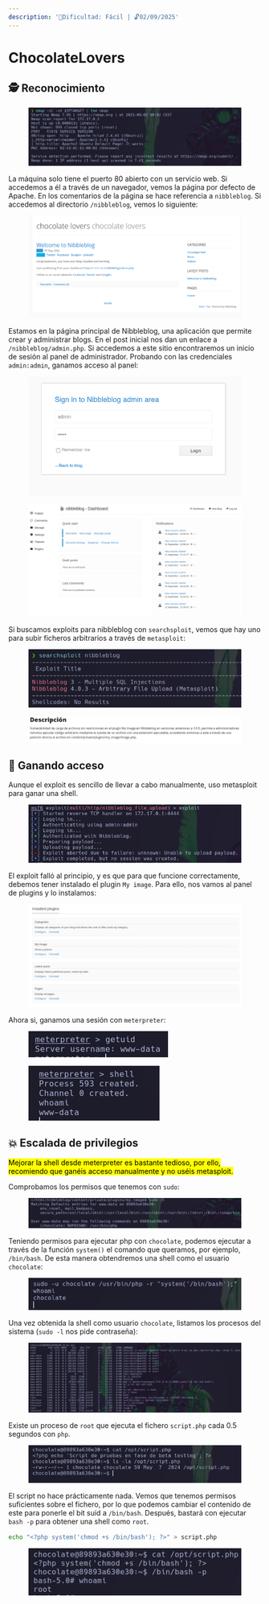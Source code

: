 ```yaml
---
description: '🧠Dificultad: Fácil | 🔓02/09/2025'
---
```


# ChocolateLovers

## 🕵️ Reconocimiento

<figure><img src="../../.gitbook/assets/image.png" alt=""><figcaption></figcaption></figure>

La máquina solo tiene el puerto 80 abierto con un servicio web. Si accedemos a él a través de un navegador, vemos la página por defecto de Apache. En los comentarios de la página se hace referencia a `nibbleblog`. Si accedemos al directorio `/nibbleblog`, vemos lo siguiente:

<figure><img src="../../.gitbook/assets/image (1).png" alt=""><figcaption></figcaption></figure>

Estamos en la página principal de Nibbleblog, una aplicación que permite crear y administrar blogs. En el post inicial nos dan un enlace a `/nibbleblog/admin.php`. Si accedemos a este sitio encontraremos un inicio de sesión al panel de administrador. Probando con las credenciales `admin:admin`, ganamos acceso al panel:

<div align="center" data-full-width="false"><figure><img src="../../.gitbook/assets/image (3).png" alt=""><figcaption></figcaption></figure></div>

<figure><img src="../../.gitbook/assets/image (15).png" alt=""><figcaption></figcaption></figure>

Si buscamos exploits para nibbleblog con `searchsploit`, vemos que hay uno para subir ficheros arbitrarios a través de `metasploit`:

<figure><img src="../../.gitbook/assets/image (2).png" alt=""><figcaption></figcaption></figure>

<figure><img src="../../.gitbook/assets/image (16).png" alt=""><figcaption></figcaption></figure>

## 🚪 Ganando acceso

Aunque el exploit es sencillo de llevar a cabo manualmente, uso metasploit para ganar una shell.

<figure><img src="../../.gitbook/assets/image (5).png" alt=""><figcaption></figcaption></figure>

El exploit falló al principio, y es que para que funcione correctamente, debemos tener instalado el plugin `My image`. Para ello, nos vamos al panel de plugins y lo instalamos:

<figure><img src="../../.gitbook/assets/image (4).png" alt=""><figcaption></figcaption></figure>

Ahora si, ganamos una sesión con `meterpreter`:

<div align="left"><figure><img src="../../.gitbook/assets/image (6).png" alt=""><figcaption></figcaption></figure></div>

<div align="left"><figure><img src="../../.gitbook/assets/image (7).png" alt=""><figcaption></figcaption></figure></div>

## 💥 Escalada de privilegios

<mark style="color:$warning;">Mejorar la shell desde meterpreter es bastante tedioso, por ello, recomiendo que ganéis acceso manualmente y no uséis metasploit.</mark>

Comprobamos los permisos que tenemos con `sudo`:

<figure><img src="../../.gitbook/assets/image (11).png" alt=""><figcaption></figcaption></figure>

Teniendo permisos para ejecutar php con `chocolate`, podemos ejecutar a través de la función `system()` el comando que queramos, por ejemplo, `/bin/bash`. De esta manera obtendremos una shell como el usuario `chocolate`:

<figure><img src="../../.gitbook/assets/image (10).png" alt=""><figcaption></figcaption></figure>

Una vez obtenida la shell como usuario `chocolate`, listamos los procesos del sistema (`sudo -l` nos pide contraseña):

<figure><img src="../../.gitbook/assets/image (12).png" alt=""><figcaption></figcaption></figure>

Existe un proceso de `root` que ejecuta el fichero `script.php` cada 0.5 segundos con `php`.

<figure><img src="../../.gitbook/assets/image (13).png" alt=""><figcaption></figcaption></figure>

El script no hace prácticamente nada. Vemos que tenemos permisos suficientes sobre el fichero, por lo que podemos cambiar el contenido de este para ponerle el bit suid a `/bin/bash`. Después, bastará con ejecutar `bash -p` para obtener una shell como `root`.

```bash
echo "<?php system('chmod +s /bin/bash'); ?>" > script.php
```

<div align="left"><figure><img src="../../.gitbook/assets/image (14).png" alt=""><figcaption></figcaption></figure></div>

